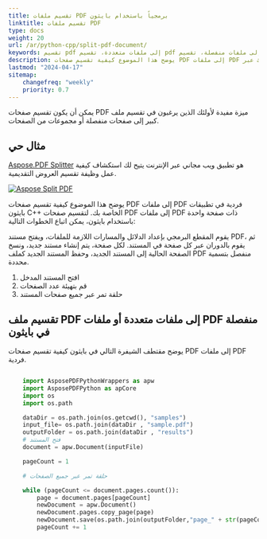 ```yaml
---
title: تقسيم ملفات PDF برمجياً باستخدام بايثون
linktitle: تقسيم ملفات PDF
type: docs
weight: 20
url: /ar/python-cpp/split-pdf-document/
keywords: تقسيم pdf إلى ملفات متعددة، تقسيم pdf إلى ملفات منفصلة، تقسيم pdf بايثون
description: يوضح هذا الموضوع كيفية تقسيم صفحات PDF إلى ملفات PDF فردية في تطبيقات بايثون الخاصة بك عبر C++.
lastmod: "2024-04-17"
sitemap:
    changefreq: "weekly"
    priority: 0.7
---
```


يمكن أن يكون تقسيم صفحات PDF ميزة مفيدة لأولئك الذين يرغبون في تقسيم ملف كبير إلى صفحات منفصلة أو مجموعات من الصفحات.

## مثال حي

[Aspose.PDF Splitter](https://products.aspose.app/pdf/splitter) هو تطبيق ويب مجاني عبر الإنترنت يتيح لك استكشاف كيفية عمل وظيفة تقسيم العروض التقديمية.

[![Aspose Split PDF](splitter.png)](https://products.aspose.app/pdf/splitter)

يوضح هذا الموضوع كيفية تقسيم صفحات PDF إلى ملفات PDF فردية في تطبيقات بايثون C++ الخاصة بك. لتقسيم صفحات PDF إلى ملفات PDF ذات صفحة واحدة باستخدام بايثون، يمكن اتباع الخطوات التالية:

يقوم المقطع البرمجي بإعداد الدلائل والمسارات اللازمة للملفات، ويفتح مستند PDF، ثم يقوم بالدوران عبر كل صفحة في المستند.
 لكل صفحة، يتم إنشاء مستند جديد، ونسخ الصفحة الحالية إلى المستند الجديد، وحفظ المستند الجديد كملف PDF منفصل بتسمية محددة.

1. افتح المستند المدخل
1. قم بتهيئة عدد الصفحات
1. حلقة تمر عبر جميع صفحات المستند

## تقسيم ملف PDF إلى ملفات متعددة أو ملفات PDF منفصلة في بايثون

يوضح مقتطف الشيفرة التالي في بايثون كيفية تقسيم صفحات PDF إلى ملفات PDF فردية.

```python

    import AsposePDFPythonWrappers as apw
    import AsposePDFPython as apCore
    import os
    import os.path

    dataDir = os.path.join(os.getcwd(), "samples")
    input_file= os.path.join(dataDir , "sample.pdf")
    outputFolder = os.path.join(dataDir , "results")
    # فتح المستند
    document = apw.Document(inputFile)

    pageCount = 1

    # حلقة تمر عبر جميع الصفحات

    while (pageCount <= document.pages.count()):
        page = document.pages[pageCount]    
        newDocument = apw.Document()
        newDocument.pages.copy_page(page)
        newDocument.save(os.path.join(outputFolder,"page_" + str(pageCount) + "_out" + ".pdf"))
        pageCount += 1
```